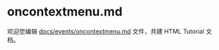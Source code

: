 oncontextmenu.md
===

欢迎您编辑 <a target="__blank" href="https://github.com/jaywcjlove/html-tutorial/blob/main/docs/events/oncontextmenu.md">docs/events/oncontextmenu.md</a> 文件，共建 HTML Tutorial 文档。